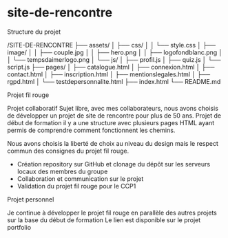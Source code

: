 # site-de-rencontre

Structure du projet

/SITE-DE-RENCONTRE
├── assets/
│   ├── css/
│   │   └── style.css
│   ├── image/
│   │   ├── couple.jpg
│   │   ├── hero.png
│   │   ├── logofondblanc.png
│   │   └── tempsdaimerlogo.png
│   └── js/
│       ├── profil.js
│       ├── quiz.js
│       └── script.js
├── pages/
│   ├── catalogue.html
│   ├── connexion.html
│   ├── contact.html
│   ├── inscription.html
│   ├── mentionslegales.html
│   ├── rgpd.html
│   └── testdepersonnalite.html
├── index.html
└── README.md


Projet fil rouge

Projet collaboratif 
Sujet libre, avec mes collaborateurs, nous avons choisis de développer un projet de site de rencontre pour plus de 50 ans. Projet de début de formation il y a une structure avec plusieurs pages HTML ayant permis de comprendre comment fonctionnent les chemins. 

Nous avons choisis la liberté de choix au niveau du design mais le respect commun des consignes du projet fil rouge. 
- Création repository sur GitHub et clonage du dépôt sur les serveurs locaux des membres du groupe
- Collaboration et communication sur le projet
- Validation du projet fil rouge pour le CCP1 

Projet personnel

Je continue à développer le projet fil rouge en parallèle des autres projets sur la base du début de formation
Le lien est disponible sur le projet portfolio 
